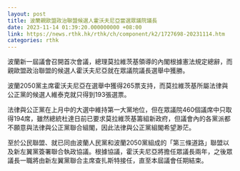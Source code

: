 ```yaml
---
layout: post
title: 波蘭親歐盟政治聯盟候選人霍沃夫尼亞當選眾議院議長
date: 2023-11-14 01:39:20.000000000 +08:00
link: https://news.rthk.hk/rthk/ch/component/k2/1727698-20231114.htm
categories: rthk
---
```


波蘭新一屆議會召開首次會議，總理莫拉維茨基領導的內閣根據憲法規定總辭，而親歐盟政治聯盟的候選人霍沃夫尼亞就在眾議院議長選舉中獲勝。

波蘭2050黨主席霍沃夫尼亞在選舉中獲得265票支持，而莫拉維茨基所屬法律與公正黨的候選人維泰克就只得到193張選票。

法律與公正黨在上月中的大選中維持第一大黨地位，但在眾議院460個議席中只取得194席，雖然總統杜達日前已要求莫拉維茨基籌組新政府，但議會內的各黨派都不願意與法律與公正黨聯合組閣，因此法律與公正黨組閣希望渺茫。

至於公民聯盟、就已同由波蘭人民黨和波蘭2050黨組成的「第三條道路」聯盟以及新左翼黨簽署聯合執政協議。根據協議，霍沃夫尼亞將擔任眾議長兩年，之後眾議長一職將由新左翼黨聯合主席查扎斯特接任，直至本屆議會任期結束。
